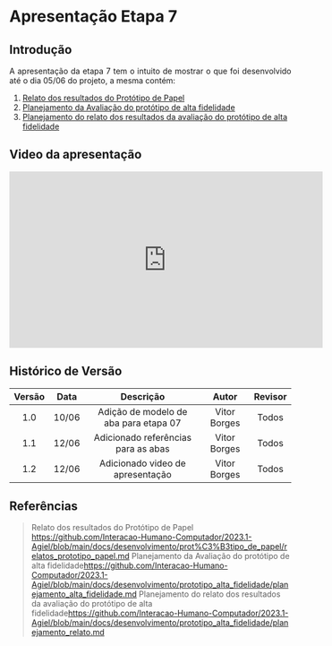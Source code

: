 # Apresentação Etapa 7

## Introdução

<p align="justify">
A apresentação da etapa 7 tem o intuito de mostrar o que foi desenvolvido até o dia 05/06 do projeto, a mesma contém:
</p>

1. <a href="https://interacao-humano-computador.github.io/2023.1-Agiel/desenvolvimento/prot%C3%B3tipo_de_papel/relatos_prototipo_papel/">Relato dos resultados do Protótipo de Papel</a>
2. <a href="https://interacao-humano-computador.github.io/2023.1-Agiel/desenvolvimento/prototipo_alta_fidelidade/planejamento_alta_fidelidade/">Planejamento da Avaliação do protótipo de alta fidelidade</a>
3. <a href="https://interacao-humano-computador.github.io/2023.1-Agiel/desenvolvimento/prototipo_alta_fidelidade/planejamento_relato/">Planejamento do relato dos resultados da avaliação do protótipo de alta fidelidade</a>

## Video da apresentação

<iframe width="560" height="315" src="https://www.youtube.com/embed/9Yolk2PQ_o4" title="YouTube video player" frameborder="0" allow="accelerometer; autoplay; clipboard-write; encrypted-media; gyroscope; picture-in-picture; web-share" allowfullscreen></iframe>

## Histórico de Versão

| Versão | Data  |            Descrição              |     Autor      |    Revisor    |
|:------:|:-----:|:---------------------------------:|:--------------:|:-------------:|
|  1.0   | 10/06 | Adição de modelo de aba para etapa 07 | Vitor Borges | Todos |
| 1.1 | 12/06 | Adicionado referências para as abas | Vitor Borges | Todos |
| 1.2 | 12/06 | Adicionado video de apresentação | Vitor Borges | Todos |

## Referências
>Relato dos resultados do Protótipo de Papel <https://github.com/Interacao-Humano-Computador/2023.1-Agiel/blob/main/docs/desenvolvimento/prot%C3%B3tipo_de_papel/relatos_prototipo_papel.md>
>Planejamento da Avaliação do protótipo de alta fidelidade<https://github.com/Interacao-Humano-Computador/2023.1-Agiel/blob/main/docs/desenvolvimento/prototipo_alta_fidelidade/planejamento_alta_fidelidade.md>
>Planejamento do relato dos resultados da avaliação do protótipo de alta fidelidade<https://github.com/Interacao-Humano-Computador/2023.1-Agiel/blob/main/docs/desenvolvimento/prototipo_alta_fidelidade/planejamento_relato.md>
